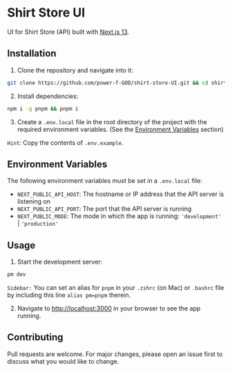 # Shirt Store UI

UI for Shirt Store (API) built with [Next.js 13](https://nextjs.org/).

## Installation

1. Clone the repository and navigate into it:

```zsh
git clone https://github.com/power-f-GOD/shirt-store-UI.git && cd shirt-store-ui
```

2. Install dependencies:

```zsh
npm i -g pnpm && pnpm i
```

3. Create a `.env.local` file in the root directory of the project with the required environment variables. (See the [Environment Variables](#environment-variables) section)

`Hint`: Copy the contents of `.env.example`.

## Environment Variables

The following environment variables must be set in a `.env.local` file:

- `NEXT_PUBLIC_API_HOST`: The hostname or IP address that the API server is listening on
- `NEXT_PUBLIC_API_PORT`: The port that the API server is running
- `NEXT_PUBLIC_MODE`: The mode in which the app is running: `'development'` | `'production'`

## Usage

1. Start the development server:

```zsh
pm dev
```

`Sidebar:` You can set an alias for `pnpm` in your `.zshrc` (on Mac) or `.bashrc` file by including this line `alias pm=pnpm` therein.

2. Navigate to [http://localhost:3000](http://localhost:3000) in your browser to see the app running.

## Contributing

Pull requests are welcome. For major changes, please open an issue first to discuss what you would like to change.

